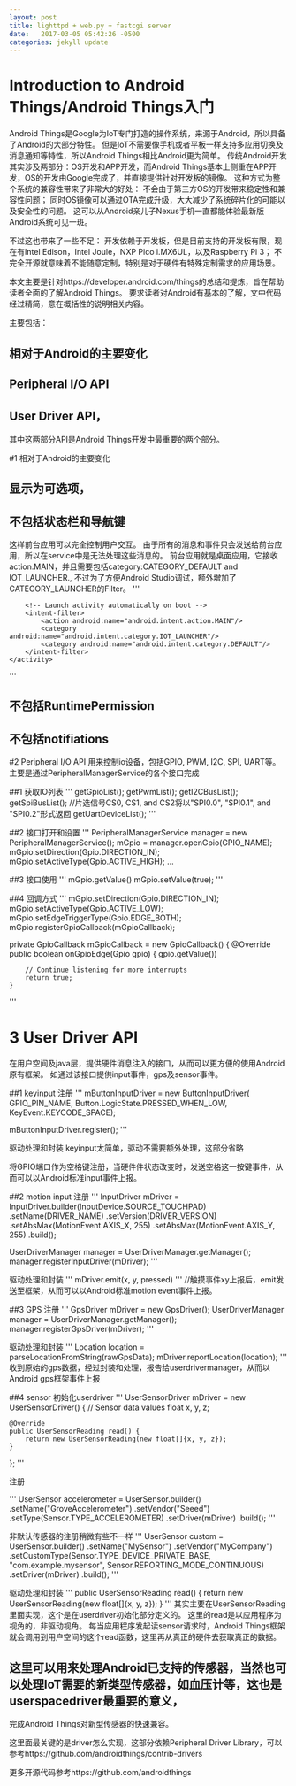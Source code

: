 ```yaml
---
layout: post
title: lighttpd + web.py + fastcgi server
date:   2017-03-05 05:42:26 -0500
categories: jekyll update
---
```


# Introduction to Android Things/Android Things入门

Android Things是Google为IoT专门打造的操作系统，来源于Android，所以具备了Android的大部分特性。
但是IoT不需要像手机或者平板一样支持多应用切换及消息通知等特性，所以Android Things相比Android更为简单。
传统Android开发其实涉及两部分：OS开发和APP开发，而Android Things基本上侧重在APP开发，OS的开发由Google完成了，并直接提供针对开发板的镜像。
这种方式为整个系统的兼容性带来了非常大的好处：
不会由于第三方OS的开发带来稳定性和兼容性问题；
同时OS镜像可以通过OTA完成升级，大大减少了系统碎片化的可能以及安全性的问题。
这可以从Android亲儿子Nexus手机一直都能体验最新版Android系统可见一斑。

不过这也带来了一些不足：
开发依赖于开发板，但是目前支持的开发板有限，现在有Intel Edison，Intel Joule，NXP Pico i.MX6UL，以及Raspberry Pi 3；
不完全开源就意味着不能随意定制，特别是对于硬件有特殊定制需求的应用场景。

本文主要是针对https://developer.android.com/things的总结和提炼，旨在帮助读者全面的了解Android Things。
要求读者对Android有基本的了解，文中代码经过精简，意在概括性的说明相关内容。

主要包括：
## 相对于Android的主要变化
## Peripheral I/O API
## User Driver API，
  其中这两部分API是Android Things开发中最重要的两个部分。


#1 相对于Android的主要变化
## 显示为可选项，
## 不包括状态栏和导航键
  这样前台应用可以完全控制用户交互。
由于所有的消息和事件只会发送给前台应用，所以在service中是无法处理这些消息的。
前台应用就是桌面应用，它接收action.MAIN，并且需要包括category:CATEGORY_DEFAULT and IOT_LAUNCHER.,
不过为了方便Android Studio调试，额外增加了CATEGORY_LAUNCHER的Filter。
'''
<application
    android:label="@string/app_name">
    <activity android:name=".HomeActivity">
        <!-- Launch activity as default from Android Studio -->
        <intent-filter>
            <action android:name="android.intent.action.MAIN"/>
            <category android:name="android.intent.category.LAUNCHER"/>
        </intent-filter>

        <!-- Launch activity automatically on boot -->
        <intent-filter>
            <action android:name="android.intent.action.MAIN"/>
            <category android:name="android.intent.category.IOT_LAUNCHER"/>
            <category android:name="android.intent.category.DEFAULT"/>
        </intent-filter>
    </activity>
</application>
'''

## 不包括RuntimePermission
## 不包括notifiations


#2 Peripheral I/O API
用来控制io设备，包括GPIO, PWM, I2C, SPI, UART等。主要是通过PeripheralManagerService的各个接口完成

##1 获取IO列表
'''
getGpioList();
getPwmList();
getI2CBusList();
getSpiBusList();
  //片选信号CS0, CS1, and CS2将以"SPI0.0", "SPI0.1", and "SPI0.2"形式返回
getUartDeviceList();
'''

##2 接口打开和设置
'''
PeripheralManagerService manager = new PeripheralManagerService();
mGpio = manager.openGpio(GPIO_NAME);
mGpio.setDirection(Gpio.DIRECTION_IN);
mGpio.setActiveType(Gpio.ACTIVE_HIGH);
...

##3 接口使用
'''
mGpio.getValue()
mGpio.setValue(true); 
'''

##4 回调方式
'''
mGpio.setDirection(Gpio.DIRECTION_IN);
mGpio.setActiveType(Gpio.ACTIVE_LOW);
mGpio.setEdgeTriggerType(Gpio.EDGE_BOTH);
mGpio.registerGpioCallback(mGpioCallback);

private GpioCallback mGpioCallback = new GpioCallback() {
    @Override
    public boolean onGpioEdge(Gpio gpio) {
        gpio.getValue())

        // Continue listening for more interrupts
        return true;
    }
'''


# 3 User Driver API
  在用户空间及java层，提供硬件消息注入的接口，从而可以更方便的使用Android原有框架。
  如通过该接口提供input事件，gps及sensor事件。

##1 keyinput
注册
'''
mButtonInputDriver = new ButtonInputDriver(
                    GPIO_PIN_NAME,
                    Button.LogicState.PRESSED_WHEN_LOW,
                    KeyEvent.KEYCODE_SPACE);
                    

mButtonInputDriver.register();
'''

驱动处理和封装
keyinput太简单，驱动不需要额外处理，这部分省略

将GPIO端口作为空格键注册，当硬件件状态改变时，发送空格这一按键事件，从而可以以Android标准input事件上报。       


##2 motion input
注册
'''
InputDriver mDriver = InputDriver.builder(InputDevice.SOURCE_TOUCHPAD)
        .setName(DRIVER_NAME)
        .setVersion(DRIVER_VERSION)
        .setAbsMax(MotionEvent.AXIS_X, 255)
        .setAbsMax(MotionEvent.AXIS_Y, 255)
        .build();

UserDriverManager manager = UserDriverManager.getManager();
manager.registerInputDriver(mDriver);
'''

驱动处理和封装
'''
mDriver.emit(x, y, pressed)
'''
//触摸事件xy上报后，emit发送至框架，从而可以以Android标准motion event事件上报。


##3 GPS
注册
'''
GpsDriver mDriver = new GpsDriver();
UserDriverManager manager = UserDriverManager.getManager();
manager.registerGpsDriver(mDriver);
'''

驱动处理和封装
'''
Location location = parseLocationFromString(rawGpsData);
mDriver.reportLocation(location);
'''
收到原始的gps数据，经过封装和处理，报告给userdrivermanager，从而以Android gps框架事件上报
            
##4 sensor
初始化userdriver
'''
UserSensorDriver mDriver = new UserSensorDriver() {
    // Sensor data values
    float x, y, z;

    @Override
    public UserSensorReading read() {
        return new UserSensorReading(new float[]{x, y, z});
    }
};
'''

注册

'''
UserSensor accelerometer = UserSensor.builder()
        .setName("GroveAccelerometer")
        .setVendor("Seeed")
        .setType(Sensor.TYPE_ACCELEROMETER)
        .setDriver(mDriver)
        .build();
'''

  非默认传感器的注册稍微有些不一样
'''
UserSensor custom = UserSensor.builder()
        .setName("MySensor")
        .setVendor("MyCompany")
        .setCustomType(Sensor.TYPE_DEVICE_PRIVATE_BASE,
                "com.example.mysensor",
                Sensor.REPORTING_MODE_CONTINUOUS)
        .setDriver(mDriver)
        .build();
'''
        

驱动处理和封装
'''
    public UserSensorReading read() {
        return new UserSensorReading(new float[]{x, y, z});
    }
'''
其实主要在UserSensorReading里面实现，这个是在userdriver初始化部分定义的。
这里的read是以应用程序为视角的，非驱动视角。
每当应用程序发起读sensor请求时，Android Things框架就会调用到用户空间的这个read函数，这里再从真正的硬件去获取真正的数据。


## 这里可以用来处理Android已支持的传感器，当然也可以处理IoT需要的新类型传感器，如血压计等，这也是userspacedriver最重要的意义，
完成Android Things对新型传感器的快速兼容。



这里面最关键的是driver怎么实现，这部分依赖Peripheral Driver Library，可以参考https://github.com/androidthings/contrib-drivers

更多开源代码参考https://github.com/androidthings
